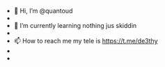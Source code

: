 - 👋 Hi, I’m @quantoud
- 
- 🌱 I’m currently learning nothing jus skiddin
- 
- 📫 How to reach me my tele is https://t.me/de3thy
- 
- 
